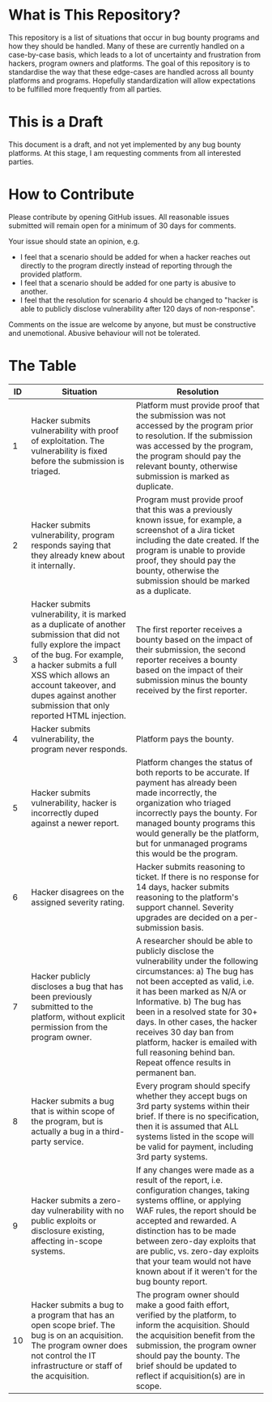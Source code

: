 # What is This Repository?
This repository is a list of situations that occur in bug bounty programs and how they should be handled. Many of these are currently handled on a case-by-case basis, which leads to a lot of uncertainty and frustration from hackers, program owners and platforms. The goal of this repository is to standardise the way that these edge-cases are handled across all bounty platforms and programs. Hopefully standardization will allow expectations to be fulfilled more frequently from all parties.


# This is a Draft

This document is a draft, and not yet implemented by any bug bounty platforms. At this stage, I am requesting comments from all interested parties.

# How to Contribute

Please contribute by opening GitHub issues. All reasonable issues submitted will remain open for a minimum of 30 days for comments.

Your issue should state an opinion, e.g.

- I feel that a scenario should be added for when a hacker reaches out directly to the program directly instead of reporting through the provided platform.
- I feel that a scenario should be added for one party is abusive to another.
- I feel that the resolution for scenario 4 should be changed to "hacker is able to publicly disclose vulnerability after 120 days of non-response".

Comments on the issue are welcome by anyone, but must be constructive and unemotional. Abusive behaviour will not be tolerated.

# The Table


| ID | Situation                                                                                                                                                                                                                                                                            | Resolution                                                                                                                                                                                                                                                                                  |
| -- | ------------------------------------------------------------------------------------------------------------------------------------------------------------------------------------------------------------------------------------------------------------------------------------ | ------------------------------------------------------------------------------------------------------------------------------------------------------------------------------------------------------------------------------------------------------------------------------------------- |
| 1  | Hacker submits vulnerability with proof of exploitation. The vulnerability is fixed before the submission is triaged.                                                                                                                                                                | Platform must provide proof that the submission was not accessed by the program prior to resolution. If the submission was accessed by the program, the program should pay the relevant bounty, otherwise submission is marked as duplicate.                                                |
| 2  | Hacker submits vulnerability, program responds saying that they already knew about it internally.                                                                                                                                                                                    | Program must provide proof that this was a previously known issue, for example, a screenshot of a Jira ticket including the date created. If the program is unable to provide proof, they should pay the bounty, otherwise the submission should be marked as a duplicate.                  |
| 3  | Hacker submits vulnerability, it is marked as a duplicate of another submission that did not fully explore the impact of the bug. For example, a hacker submits a full XSS which allows an account takeover, and dupes against another submission that only reported HTML injection. | The first reporter receives a bounty based on the impact of their submission, the second reporter receives a bounty based on the impact of their submission minus the bounty received by the first reporter.                                                                                |
| 4  | Hacker submits vulnerability, the program never responds.                                                                                                                                                                                                                            | Platform pays the bounty.                                                                                                                                                                                                                                                                   |
| 5  | Hacker submits vulnerability, hacker is incorrectly duped against a newer report.                                                                                                                                                                                                    | Platform changes the status of both reports to be accurate. If payment has already been made incorrectly, the organization who triaged incorrectly pays the bounty. For managed bounty programs this would generally be the platform, but for unmanaged programs this would be the program. |
| 6  | Hacker disagrees on the assigned severity rating.                                                                                                                                                                                                                                    | Hacker submits reasoning to ticket. If there is no response for 14 days, hacker submits reasoning to the platform's support channel. Severity upgrades are decided on a per-submission basis.                                                                                               |
| 7  | Hacker publicly discloses a bug that has been previously submitted to the platform, without explicit permission from the program owner.                                                                                                                                              | A researcher should be able to publicly disclose the vulnerability under the following circumstances: a) The bug has not been accepted as valid, i.e. it has been marked as N/A or Informative. b) The bug has been in a resolved state for 30+ days. In other cases, the hacker receives 30 day ban from platform, hacker is emailed with full reasoning behind ban. Repeat offence results in permanent ban.                                                                                                                                                        |
| 8  | Hacker submits a bug that is within scope of the program, but is actually a bug in a third-party service.                                                                                                                                                                            | Every program should specify whether they accept bugs on 3rd party systems within their brief. If there is no specification, then it is assumed that ALL systems listed in the scope will be valid for payment, including 3rd party systems.                                     |
| 9  | Hacker submits a zero-day vulnerability with no public exploits or disclosure existing, affecting in-scope systems.                                                                                                                                                                            | If any changes were made as a result of the report, i.e. configuration changes, taking systems offline, or applying WAF rules, the report should be accepted and rewarded. A distinction has to be made between zero-day exploits that are public, vs. zero-day exploits that your team would not have known about if it weren't for the bug bounty report.                                    |
| 10 | Hacker submits a bug to a program that has an open scope brief. The bug is on an acquisition. The program owner does not control the IT infrastructure or staff of the acquisition. | The program owner should make a good faith effort, verified by the platform, to inform the acquisition. Should the acquisition benefit from the submission, the program owner should pay the bounty. The brief should be updated to reflect if acquisition(s) are in scope. |
